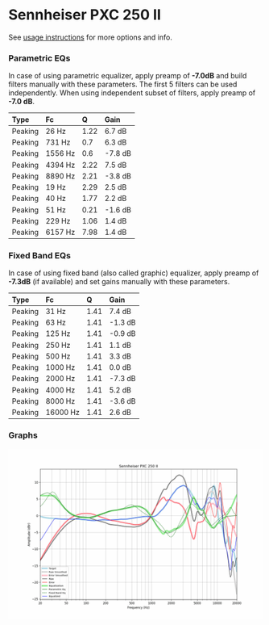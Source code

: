 # Sennheiser PXC 250 II
See [usage instructions](https://github.com/jaakkopasanen/AutoEq#usage) for more options and info.

### Parametric EQs
In case of using parametric equalizer, apply preamp of **-7.0dB** and build filters manually
with these parameters. The first 5 filters can be used independently.
When using independent subset of filters, apply preamp of **-7.0 dB**.

| Type    | Fc      |    Q | Gain    |
|:--------|:--------|:-----|:--------|
| Peaking | 26 Hz   | 1.22 | 6.7 dB  |
| Peaking | 731 Hz  | 0.7  | 6.3 dB  |
| Peaking | 1556 Hz | 0.6  | -7.8 dB |
| Peaking | 4394 Hz | 2.22 | 7.5 dB  |
| Peaking | 8890 Hz | 2.21 | -3.8 dB |
| Peaking | 19 Hz   | 2.29 | 2.5 dB  |
| Peaking | 40 Hz   | 1.77 | 2.2 dB  |
| Peaking | 51 Hz   | 0.21 | -1.6 dB |
| Peaking | 229 Hz  | 1.06 | 1.4 dB  |
| Peaking | 6157 Hz | 7.98 | 1.4 dB  |

### Fixed Band EQs
In case of using fixed band (also called graphic) equalizer, apply preamp of **-7.3dB**
(if available) and set gains manually with these parameters.

| Type    | Fc       |    Q | Gain    |
|:--------|:---------|:-----|:--------|
| Peaking | 31 Hz    | 1.41 | 7.4 dB  |
| Peaking | 63 Hz    | 1.41 | -1.3 dB |
| Peaking | 125 Hz   | 1.41 | -0.9 dB |
| Peaking | 250 Hz   | 1.41 | 1.1 dB  |
| Peaking | 500 Hz   | 1.41 | 3.3 dB  |
| Peaking | 1000 Hz  | 1.41 | 0.0 dB  |
| Peaking | 2000 Hz  | 1.41 | -7.3 dB |
| Peaking | 4000 Hz  | 1.41 | 5.2 dB  |
| Peaking | 8000 Hz  | 1.41 | -3.6 dB |
| Peaking | 16000 Hz | 1.41 | 2.6 dB  |

### Graphs
![](./Sennheiser%20PXC%20250%20II.png)